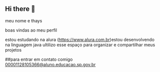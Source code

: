 ## Hi there 👋

meu nome e thays 

boas vindas ao meu perfil

estou estudando na alura (https://www.alura.com.br)estou desenvolvendo na linguagem java ultilizo esse espaço para organizar e compartilhar meus projetos

##para entrar em contato comigo 00001128105366@aluno.educacao.sp.gov.br
